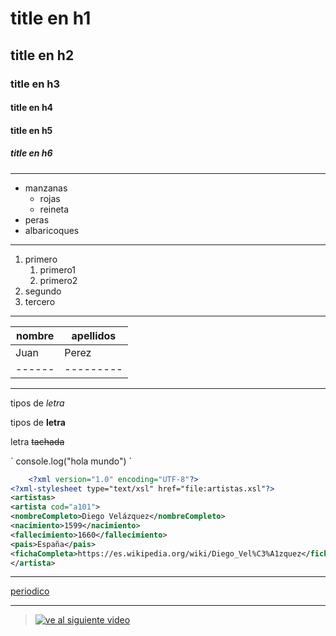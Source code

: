 
<!--Encabezados  -->

# title en h1
## title en h2
### title en h3
#### title en h4
#### title en h5
##### title en h6
---

<!-- Listas desordenadas -->

* manzanas
    * rojas
    * reineta
* peras
* albaricoques
----
<!-- Listas ordenadas -->

1. primero
    1. primero1
    2. primero2
2. segundo
3. tercero
---
<!-- Tablas -->

|nombre|apellidos|
|------|---------|
|Juan  |Perez    |
|------|---------|
---
<!-- Tipos de letra -->

tipos de *letra*

tipos de **letra**

letra ~~tachada~~

<!-- generar una linea de codigo -->

´
console.log("hola mundo")
´
```xml
    <?xml version="1.0" encoding="UTF-8"?>
<?xml-stylesheet type="text/xsl" href="file:artistas.xsl"?>
<artistas>
<artista cod="a101">
<nombreCompleto>Diego Velázquez</nombreCompleto>
<nacimiento>1599</nacimiento>
<fallecimiento>1660</fallecimiento>
<pais>España</pais>
<fichaCompleta>https://es.wikipedia.org/wiki/Diego_Vel%C3%A1zquez</fichaCompleta>
</artista>
```
---

<!-- acceso a paginas web -->

[periodico](https://elpais.com/
"periodico chachi")

---


<!-- Insertar video de youtube -->
> [![ve al siguiente video](https://img.youtube.com/vi/yVL1gViXq6w/hqdefault.jpg)](https://www.youtube.com/watch?v=yVL1gViXq6w)
